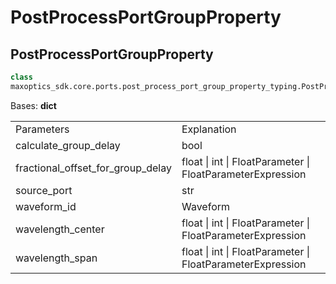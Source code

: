 # PostProcessPortGroupProperty

## PostProcessPortGroupProperty
```py
class 
maxoptics_sdk.core.ports.post_process_port_group_property_typing.PostProcessPortGroupProperty(*args, **kwargs)
```

Bases: **dict**

<table class="custom-table">
  <tr>
    <td class="typeface">Parameters</td>
    <td class="typeface">Explanation</td>
  </tr>
  
  <tr>
    <td>calculate_group_delay</td>
    <td>bool</td>
  </tr>
  <tr>
    <td>fractional_offset_for_group_delay</td>
    <td>float | int | FloatParameter | FloatParameterExpression</td>
  </tr>
  <tr>
    <td>source_port</td>
    <td>str</td>
  </tr>
  <tr>
    <td>waveform_id</td>
    <td>Waveform</td>
  </tr>
  <tr>
    <td>wavelength_center</td>
    <td>float | int | FloatParameter | FloatParameterExpression</td>
  </tr>
  <tr>
    <td>wavelength_span</td>
    <td>float | int | FloatParameter | FloatParameterExpression</td>
  </tr>
</table>